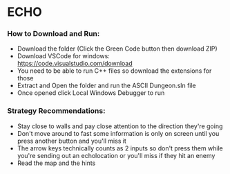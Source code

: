 # ECHO

### How to Download and Run: 
- Download the folder (Click the Green Code button then download ZIP)
- Download VSCode for windows: https://code.visualstudio.com/download 
- You need to be able to run C++ files so download the extensions for those 
- Extract and Open the folder and run the ASCII Dungeon.sln file 
- Once opened click Local Windows Debugger to run

### Strategy Recommendations: 
- Stay close to walls and pay close attention to the direction they're going
- Don't move around to fast some information is only on screen until you press another button and you'll miss it
- The arrow keys technically counts as 2 inputs so don't press them while you're sending out an echolocation or 
  you'll miss if they hit an enemy
- Read the map and the hints 
